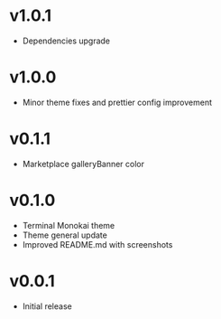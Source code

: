 # v1.0.1

- Dependencies upgrade

# v1.0.0

- Minor theme fixes and prettier config improvement

# v0.1.1

- Marketplace galleryBanner color

# v0.1.0

- Terminal Monokai theme
- Theme general update
- Improved README.md with screenshots

# v0.0.1

- Initial release
